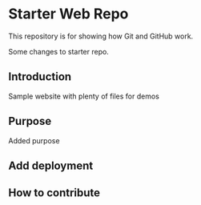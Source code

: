 # Starter Web Repo

This repository is for showing how Git and GitHub work.

Some changes to starter repo.

## Introduction

Sample website with plenty of files for demos

## Purpose

Added purpose

## Add deployment


## How to contribute